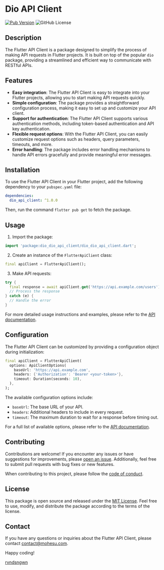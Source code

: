 # Dio API Client

[![Pub Version](https://img.shields.io/pub/v/dio_dio_api_client?color=blue)](https://pub.dev/packages/dio_dio_api_client)
![GitHub License](https://img.shields.io/github/license/rvndsngwn/dio_dio_api_client)

## Description

The Flutter API Client is a package designed to simplify the process of making API requests in Flutter projects. It is built on top of the popular `dio` package, providing a streamlined and efficient way to communicate with RESTful APIs.

## Features

- **Easy integration**: The Flutter API Client is easy to integrate into your Flutter projects, allowing you to start making API requests quickly.
- **Simple configuration**: The package provides a straightforward configuration process, making it easy to set up and customize your API client.
- **Support for authentication**: The Flutter API Client supports various authentication methods, including token-based authentication and API key authentication.
- **Flexible request options**: With the Flutter API Client, you can easily customize request options such as headers, query parameters, timeouts, and more.
- **Error handling**: The package includes error handling mechanisms to handle API errors gracefully and provide meaningful error messages.

## Installation

To use the Flutter API Client in your Flutter project, add the following dependency to your `pubspec.yaml` file:

```yaml
dependencies:
  dio_api_client: ^1.0.0
```

Then, run the command `flutter pub get` to fetch the package.

## Usage

1. Import the package:

```dart
import 'package:dio_dio_api_client/dio_dio_api_client.dart';
```

2. Create an instance of the `FlutterApiClient` class:

```dart
final apiClient = FlutterApiClient();
```

3. Make API requests:

```dart
try {
  final response = await apiClient.get('https://api.example.com/users');
  // Process the response
} catch (e) {
  // Handle the error
}
```

For more detailed usage instructions and examples, please refer to the [API documentation](link-to-api-docs).

## Configuration

The Flutter API Client can be customized by providing a configuration object during initialization:

```dart
final apiClient = FlutterApiClient(
  options: ApiClientOptions(
    baseUrl: 'https://api.example.com',
    headers: {'Authorization': 'Bearer <your-token>'},
    timeout: Duration(seconds: 10),
  ),
);
```

The available configuration options include:

- `baseUrl`: The base URL of your API.
- `headers`: Additional headers to include in every request.
- `timeout`: The maximum duration to wait for a response before timing out.

For a full list of available options, please refer to the [API documentation](link-to-api-docs).

## Contributing

Contributions are welcome! If you encounter any issues or have suggestions for improvements, please [open an issue](link-to-issue-tracker). Additionally, feel free to submit pull requests with bug fixes or new features.

When contributing to this project, please follow the [code of conduct](link-to-code-of-conduct).

## License

This package is open source and released under the [MIT License](link-to-license). Feel free to use, modify, and distribute the package according to the terms of the license.

## Contact

If you have any questions or inquiries about the Flutter API Client, please contact [contact@mohesu.com](mailto:contact@mohesu.com).

Happy coding!

[rvndsngwn](https://github.com/rvndsngwn)
